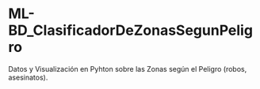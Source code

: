 # ML-BD_ClasificadorDeZonasSegunPeligro
Datos y Visualización en Pyhton sobre las Zonas según el Peligro (robos, asesinatos).
